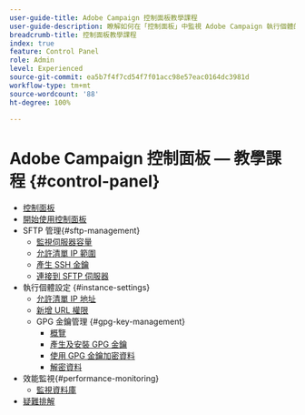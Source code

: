 ```yaml
---
user-guide-title: Adobe Campaign 控制面板教學課程
user-guide-description: 瞭解如何在「控制面板」中監視 Adobe Campaign 執行個體的主要資產以及執行管理任務。
breadcrumb-title: 控制面板教學課程
index: true
feature: Control Panel
role: Admin
level: Experienced
source-git-commit: ea5b7f4f7cd54f7f01acc98e57eac0164dc3981d
workflow-type: tm+mt
source-wordcount: '88'
ht-degree: 100%

---
```



# Adobe Campaign 控制面板 — 教學課程 {#control-panel}

+ [控制面板](/help/control-panel-tutorials/control-panel-overview.md)
+ [開始使用控制面板](/help/control-panel-tutorials/get-started.md)
+ SFTP 管理{#sftp-management}
   + [監視伺服器容量](/help/control-panel-tutorials/sftp-management/monitor-server-capacity.md)
   + [允許清單 IP 範圍](/help/control-panel-tutorials/sftp-management/allowlist-ip-range.md)
   + [產生 SSH 金鑰](/help/control-panel-tutorials/sftp-management/generate-ssh-key.md)
   + [連接到 SFTP 伺服器](/help/control-panel-tutorials/sftp-management/connect-to-sftp-server.md)
+ 執行個體設定 {#instance-settings}
   + [允許清單 IP 地址](/help/control-panel-tutorials/instance-settings/allowlist-ip-address.md)
   + [新增 URL 權限](/help/control-panel-tutorials/instance-settings/add-url-permissions.md)
   + GPG 金鑰管理 {#gpg-key-management}
      + [概覽](/help/control-panel-tutorials/instance-settings/gpg-key-management/gpg-key-management-overview.md)
      + [產生及安裝 GPG 金鑰](/help/control-panel-tutorials/instance-settings/gpg-key-management/generate-and-install-gpg-keys.md)
      + [使用 GPG 金鑰加密資料](/help/control-panel-tutorials/instance-settings/gpg-key-management/use-a-gpg-key-to-encrypt-data.md)
      + [解密資料](/help/control-panel-tutorials/instance-settings/gpg-key-management/decrypt-data.md)
+ 效能監視{#performance-monitoring}
   + [監視資料庫](/help/control-panel-tutorials/performance-monitoring/monitor-databases.md)
+ [疑難排解](/help/control-panel-tutorials/troubleshooting.md)